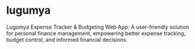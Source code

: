 # lugumya
Lugumya Expense Tracker &amp; Budgeting Web App: A user-friendly solution for personal finance management, empowering better expense tracking, budget control, and informed financial decisions.

